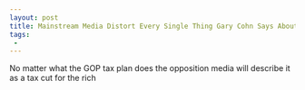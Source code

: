 ```yaml
---
layout: post
title: Mainstream Media Distort Every Single Thing Gary Cohn Says About GOP Tax Plan
tags:
 -
---
```

No matter what the GOP tax plan does the opposition media will describe it as a tax cut for the rich
